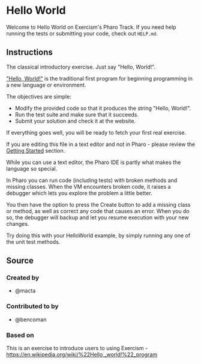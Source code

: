 # Hello World

Welcome to Hello World on Exercism's Pharo Track.
If you need help running the tests or submitting your code, check out `HELP.md`.

## Instructions

The classical introductory exercise.
Just say "Hello, World!".

["Hello, World!"][hello-world] is the traditional first program for beginning programming in a new language or environment.

The objectives are simple:

- Modify the provided code so that it produces the string "Hello, World!".
- Run the test suite and make sure that it succeeds.
- Submit your solution and check it at the website.

If everything goes well, you will be ready to fetch your first real exercise.

[hello-world]: https://en.wikipedia.org/wiki/%22Hello,_world!%22_program

If you are editing this file in a text editor and not in Pharo - please review the [Getting Started](https://exercism.io/tracks/pharo/installation) section. While you can use a text editor, the Pharo IDE is partly what makes the language so special.In Pharo you can run code (including tests) with broken methods and missing classes.  When the VM encounters broken code, it raises a debugger which lets you explore the problem a little better.  You then have the option to press the Create button to add a missing class or method, as well as correct any code that causes an error. When you do so, the debugger will backup and let you resume execution with your new changes.Try doing this with your HelloWorld example, by simply running any one of the unit test methods.

## Source

### Created by

- @macta

### Contributed to by

- @bencoman

### Based on

This is an exercise to introduce users to using Exercism - https://en.wikipedia.org/wiki/%22Hello,_world!%22_program